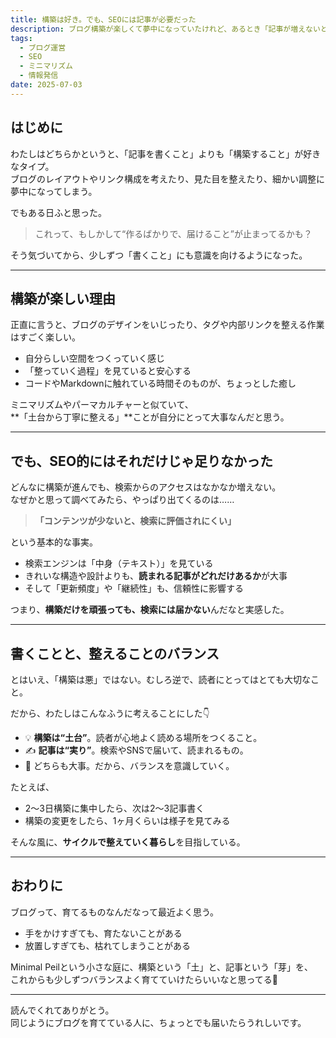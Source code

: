 ```yaml
---
title: 構築は好き。でも、SEOには記事が必要だった
description: ブログ構築が楽しくて夢中になっていたけれど、あるとき「記事が増えないと検索には届かない」と気づいた話。SEOと向き合う中で、バランスの取り方を探しています。
tags:
  - ブログ運営
  - SEO
  - ミニマリズム
  - 情報発信
date: 2025-07-03
---
```


## はじめに

わたしはどちらかというと、「記事を書くこと」よりも「構築すること」が好きなタイプ。  
ブログのレイアウトやリンク構成を考えたり、見た目を整えたり、細かい調整に夢中になってしまう。

でもある日ふと思った。

> これって、もしかして“作るばかりで、届けること”が止まってるかも？

そう気づいてから、少しずつ「書くこと」にも意識を向けるようになった。

---

## 構築が楽しい理由

正直に言うと、ブログのデザインをいじったり、タグや内部リンクを整える作業はすごく楽しい。

- 自分らしい空間をつくっていく感じ
- 「整っていく過程」を見ていると安心する
- コードやMarkdownに触れている時間そのものが、ちょっとした癒し

ミニマリズムやパーマカルチャーと似ていて、  
**「土台から丁寧に整える」**ことが自分にとって大事なんだと思う。

---

## でも、SEO的にはそれだけじゃ足りなかった

どんなに構築が進んでも、検索からのアクセスはなかなか増えない。  
なぜかと思って調べてみたら、やっぱり出てくるのは……

> **「コンテンツが少ないと、検索に評価されにくい」**

という基本的な事実。

- 検索エンジンは「中身（テキスト）」を見ている
- きれいな構造や設計よりも、**読まれる記事がどれだけあるか**が大事
- そして「更新頻度」や「継続性」も、信頼性に影響する

つまり、**構築だけを頑張っても、検索には届かない**んだなと実感した。

---

## 書くことと、整えることのバランス

とはいえ、「構築は悪」ではない。むしろ逆で、読者にとってはとても大切なこと。

だから、わたしはこんなふうに考えることにした👇

- 💡 **構築は“土台”**。読者が心地よく読める場所をつくること。
- ✍️ **記事は“実り”**。検索やSNSで届いて、読まれるもの。
- 🌿 どちらも大事。だから、バランスを意識していく。

たとえば、

- 2〜3日構築に集中したら、次は2〜3記事書く
- 構築の変更をしたら、1ヶ月くらいは様子を見てみる

そんな風に、**サイクルで整えていく暮らし**を目指している。

---

## おわりに

ブログって、育てるものなんだなって最近よく思う。

- 手をかけすぎても、育たないことがある
- 放置しすぎても、枯れてしまうことがある

Minimal Peilという小さな庭に、構築という「土」と、記事という「芽」を、  
これからも少しずつバランスよく育てていけたらいいなと思ってる🌱

---

読んでくれてありがとう。  
同じようにブログを育てている人に、ちょっとでも届いたらうれしいです。
